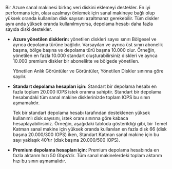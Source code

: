 Bir Azure sanal makinesi birkaç veri diskini eklemeyi destekler. En iyi performans için, olası azalmayı önlemek için sanal makineye bağlı olup yüksek oranda kullanılan disk sayısını azaltmanız gerekebilir. Tüm diskler aynı anda yüksek oranda kullanılmıyorsa, depolama hesabı daha fazla sayıda diski destekler.

* **Azure yönetilen disklerin:** yönetilen diskleri sayısı sınırı Bölgesel ve ayrıca depolama türüne bağlıdır. Varsayılan ve ayrıca üst sınırı abonelik başına, bölge başına ve depolama türü başına 10.000 olur. Örneğin, yönetilen en fazla 10.000 standart oluşturabilirsiniz diskleri ve ayrıca 10.000 premium diskler bir abonelikte ve bölgede yönetilen. 

    Yönetilen Anlık Görüntüler ve Görüntüler, Yönetilen Diskler sınırına göre sayılır.

* **Standart depolama hesapları için:** Standart bir depolama hesabı en fazla toplam 20.000 IOPS istek oranına sahiptir. Standart bir depolama hesabındaki tüm sanal makine disklerinizde toplam IOPS bu sınırı aşmamalıdır.
  
    Tek bir standart depolama hesabı tarafından desteklenen yüksek kullanımlı disk sayısını, istek oranı sınırına göre kabaca hesaplayabilirsiniz. Örneğin, aşağıdaki tabloda gösterildiği gibi, bir Temel Katman sanal makine için yüksek oranda kullanılan en fazla disk 66 (disk başına 20.000/300 IOPS) iken, Standart Katman sanal makine için bu sayı yaklaşık 40’tır (disk başına 20.000/500 IOPS). 
* **Premium depolama hesapları için:** Premium depolama hesabında en fazla aktarım hızı 50 Gbps’dir. Tüm sanal makinelerdeki toplam aktarım hızı bu sınırı aşmamalıdır.

